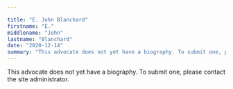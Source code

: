 ```yaml
---

title: "E. John Blanchard"
firstname: "E."
middlename: "John"
lastname: "Blanchard"
date: "2020-12-14"
summary: "This advocate does not yet have a biography. To submit one, please contact the site administrator."
---
```

This advocate does not yet have a biography. To submit one, please contact the site administrator.

